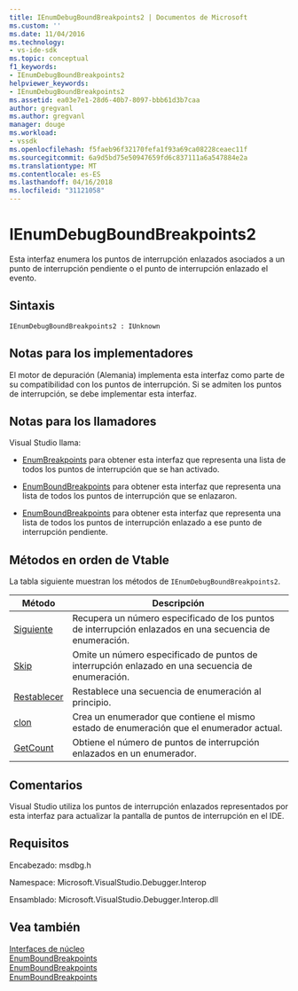 ```yaml
---
title: IEnumDebugBoundBreakpoints2 | Documentos de Microsoft
ms.custom: ''
ms.date: 11/04/2016
ms.technology:
- vs-ide-sdk
ms.topic: conceptual
f1_keywords:
- IEnumDebugBoundBreakpoints2
helpviewer_keywords:
- IEnumDebugBoundBreakpoints2
ms.assetid: ea03e7e1-28d6-40b7-8097-bbb61d3b7caa
author: gregvanl
ms.author: gregvanl
manager: douge
ms.workload:
- vssdk
ms.openlocfilehash: f5faeb96f32170fefa1f93a69ca08228ceaec11f
ms.sourcegitcommit: 6a9d5bd75e50947659fd6c837111a6a547884e2a
ms.translationtype: MT
ms.contentlocale: es-ES
ms.lasthandoff: 04/16/2018
ms.locfileid: "31121058"
---
```

# <a name="ienumdebugboundbreakpoints2"></a>IEnumDebugBoundBreakpoints2
Esta interfaz enumera los puntos de interrupción enlazados asociados a un punto de interrupción pendiente o el punto de interrupción enlazado el evento.  
  
## <a name="syntax"></a>Sintaxis  
  
```  
IEnumDebugBoundBreakpoints2 : IUnknown  
```  
  
## <a name="notes-for-implementers"></a>Notas para los implementadores  
 El motor de depuración (Alemania) implementa esta interfaz como parte de su compatibilidad con los puntos de interrupción. Si se admiten los puntos de interrupción, se debe implementar esta interfaz.  
  
## <a name="notes-for-callers"></a>Notas para los llamadores  
 Visual Studio llama:  
  
-   [EnumBreakpoints](../../../extensibility/debugger/reference/idebugbreakpointevent2-enumbreakpoints.md) para obtener esta interfaz que representa una lista de todos los puntos de interrupción que se han activado.  
  
-   [EnumBoundBreakpoints](../../../extensibility/debugger/reference/idebugbreakpointboundevent2-enumboundbreakpoints.md) para obtener esta interfaz que representa una lista de todos los puntos de interrupción que se enlazaron.  
  
-   [EnumBoundBreakpoints](../../../extensibility/debugger/reference/idebugpendingbreakpoint2-enumboundbreakpoints.md) para obtener esta interfaz que representa una lista de todos los puntos de interrupción enlazado a ese punto de interrupción pendiente.  
  
## <a name="methods-in-vtable-order"></a>Métodos en orden de Vtable  
 La tabla siguiente muestran los métodos de `IEnumDebugBoundBreakpoints2`.  
  
|Método|Descripción|  
|------------|-----------------|  
|[Siguiente](../../../extensibility/debugger/reference/ienumdebugboundbreakpoints2-next.md)|Recupera un número especificado de los puntos de interrupción enlazados en una secuencia de enumeración.|  
|[Skip](../../../extensibility/debugger/reference/ienumdebugboundbreakpoints2-skip.md)|Omite un número especificado de puntos de interrupción enlazado en una secuencia de enumeración.|  
|[Restablecer](../../../extensibility/debugger/reference/ienumdebugboundbreakpoints2-reset.md)|Restablece una secuencia de enumeración al principio.|  
|[clon](../../../extensibility/debugger/reference/ienumdebugboundbreakpoints2-clone.md)|Crea un enumerador que contiene el mismo estado de enumeración que el enumerador actual.|  
|[GetCount](../../../extensibility/debugger/reference/ienumdebugboundbreakpoints2-getcount.md)|Obtiene el número de puntos de interrupción enlazados en un enumerador.|  
  
## <a name="remarks"></a>Comentarios  
 Visual Studio utiliza los puntos de interrupción enlazados representados por esta interfaz para actualizar la pantalla de puntos de interrupción en el IDE.  
  
## <a name="requirements"></a>Requisitos  
 Encabezado: msdbg.h  
  
 Namespace: Microsoft.VisualStudio.Debugger.Interop  
  
 Ensamblado: Microsoft.VisualStudio.Debugger.Interop.dll  
  
## <a name="see-also"></a>Vea también  
 [Interfaces de núcleo](../../../extensibility/debugger/reference/core-interfaces.md)   
 [EnumBoundBreakpoints](../../../extensibility/debugger/reference/idebugbreakpointboundevent2-enumboundbreakpoints.md)   
 [EnumBoundBreakpoints](../../../extensibility/debugger/reference/idebugpendingbreakpoint2-enumboundbreakpoints.md)   
 [EnumBoundBreakpoints](../../../extensibility/debugger/reference/idebugpendingbreakpoint2-enumboundbreakpoints.md)